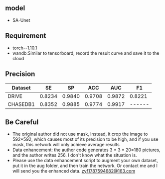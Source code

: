 ## model

* SA-Unet

## Requirement

* torch--1.10.1
* wandb:Similar to tensorboard, record the result curve and save it to the cloud

## Precision

| Dataset  |   SE   |   SP   |  ACC   |  AUC   | F1     |
|----------|:------:|:------:|:------:|:------:|--------|
| DRIVE    | 0.8234 | 0.9840 | 0.9708 | 0.9872 | 0.8221 |
| CHASEDB1 | 0.8352 | 0.9885 | 0.9774 | 0.9917 | ------ |

## Be Careful

* The original author did not use mask, Instead, it crop the image to 592*592, which causes most of its precision to be high, and if you use mask, this network will only achieve average results
* Data enhancement: the author code generates 3 * 3 * 20=180 pictures, and the author writes 256. I don't know what the
  situation is.
* Please use the data enhancement script to augment your own dataset, put it in the aug folder, and then train the network. Or contact me and I will send you the enhanced data. zyf1787594682@163.com



